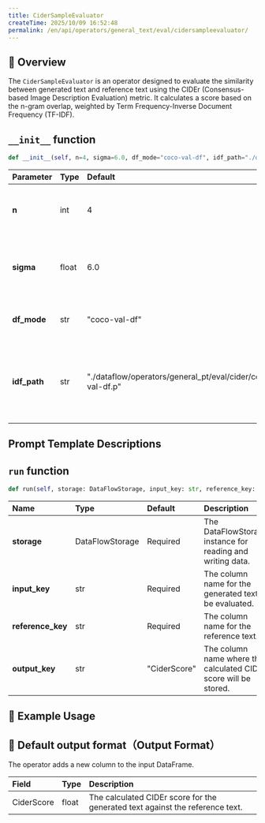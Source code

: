 ```yaml
---
title: CiderSampleEvaluator
createTime: 2025/10/09 16:52:48
permalink: /en/api/operators/general_text/eval/cidersampleevaluator/
---
```


## 📘 Overview

The `CiderSampleEvaluator` is an operator designed to evaluate the similarity between generated text and reference text using the CIDEr (Consensus-based Image Description Evaluation) metric. It calculates a score based on the n-gram overlap, weighted by Term Frequency-Inverse Document Frequency (TF-IDF).

## `__init__` function

```python
def __init__(self, n=4, sigma=6.0, df_mode="coco-val-df", idf_path="./dataflow/operators/general_pt/eval/cider/coco-val-df.p")
```

| Parameter | Type | Default | Description |
| :--- | :--- | :--- | :--- |
| **n** | int | 4 | The maximum n-gram length to be considered. |
| **sigma** | float | 6.0 | The sigma value for the Gaussian penalty function. |
| **df_mode** | str | "coco-val-df" | The document frequency mode. |
| **idf_path** | str | "./dataflow/operators/general_pt/eval/cider/coco-val-df.p" | The path to the IDF file. A pre-trained COCO dataset IDF is used by default. |

## Prompt Template Descriptions

## `run` function

```python
def run(self, storage: DataFlowStorage, input_key: str, reference_key: str, output_key: str='CiderScore')
```

| Name | Type | Default | Description |
| :--- | :--- | :--- | :--- |
| **storage** | DataFlowStorage | Required | The DataFlowStorage instance for reading and writing data. |
| **input_key** | str | Required | The column name for the generated text to be evaluated. |
| **reference_key** | str | Required | The column name for the reference text. |
| **output_key** | str | "CiderScore" | The column name where the calculated CIDEr score will be stored. |

## 🧠 Example Usage

## 🧾 Default output format（Output Format）

The operator adds a new column to the input DataFrame.

| Field | Type | Description |
| :--- | :--- | :--- |
| CiderScore | float | The calculated CIDEr score for the generated text against the reference text. |
